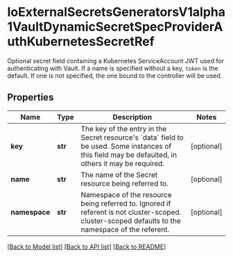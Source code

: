 # IoExternalSecretsGeneratorsV1alpha1VaultDynamicSecretSpecProviderAuthKubernetesSecretRef

Optional secret field containing a Kubernetes ServiceAccount JWT used for authenticating with Vault. If a name is specified without a key, `token` is the default. If one is not specified, the one bound to the controller will be used.
## Properties
Name | Type | Description | Notes
------------ | ------------- | ------------- | -------------
**key** | **str** | The key of the entry in the Secret resource&#39;s &#x60;data&#x60; field to be used. Some instances of this field may be defaulted, in others it may be required. | [optional] 
**name** | **str** | The name of the Secret resource being referred to. | [optional] 
**namespace** | **str** | Namespace of the resource being referred to. Ignored if referent is not cluster-scoped. cluster-scoped defaults to the namespace of the referent. | [optional] 

[[Back to Model list]](../README.md#documentation-for-models) [[Back to API list]](../README.md#documentation-for-api-endpoints) [[Back to README]](../README.md)


